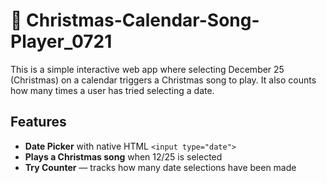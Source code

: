 # 🎄 Christmas-Calendar-Song-Player_0721
This is a simple interactive web app where selecting December 25 (Christmas) on a calendar triggers a Christmas song to play. It also counts how many times a user has tried selecting a date.


## Features
- **Date Picker** with native HTML `<input type="date">`
- **Plays a Christmas song** when 12/25 is selected
- **Try Counter** — tracks how many date selections have been made
